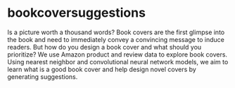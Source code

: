 # bookcoversuggestions
Is a picture worth a thousand words? Book covers are the first glimpse into the book and need to immediately convey a convincing message to induce readers. But how do you design a book cover and what should you prioritize? We use Amazon product and review data to explore book covers. Using nearest neighbor and convolutional neural network models, we aim to learn what is a good book cover and help design novel covers by generating suggestions.
